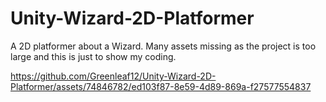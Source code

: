 # Unity-Wizard-2D-Platformer
A 2D platformer about a Wizard. Many assets missing as the project is too large and this is just to show my coding.



https://github.com/Greenleaf12/Unity-Wizard-2D-Platformer/assets/74846782/ed103f87-8e59-4d89-869a-f27577554837

